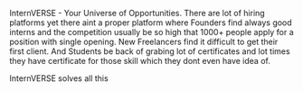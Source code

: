 InternVERSE - Your Universe of Opportunities.
There are lot of hiring platforms yet there aint a proper platform where Founders find always good interns and the competition usually be so high that 1000+ people apply for a position with single opening.
New Freelancers find it difficult to get their first client.
And Students be back of grabing lot of certificates and lot times they have certificate for those skill which they dont even have idea of.

InternVERSE solves all this 
